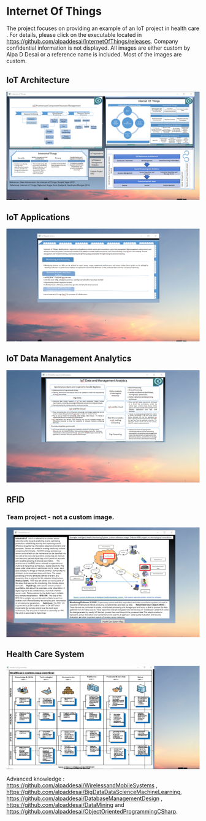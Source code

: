 # Internet Of Things

The project focuses on providing an example of an IoT project in health care . For details, please click on the executable located in https://github.com/alpaddesai/InternetOfThings/releases. Company confidential information is not displayed. All images are either custom by Alpa D Desai or a reference name is included. Most of the images are custom. 

## IoT Architecture
![image](InternetOfThings.png)

## IoT Applications
![image](IoTApplications.png)

## IoT Data Management Analytics
![image](IoTDataManagementAnalytics.png)

## RFID
### Team project - not a custom image.
![image](NewAdvances.png)

## Health Care System
![image](HealthCareSystem.png)

Advanced knowledge : https://github.com/alpaddesai/WirelessandMobileSystems , https://github.com/alpaddesai/BigDataDataScienceMachineLearning, https://github.com/alpaddesai/DatabaseManagementDesign ,  https://github.com/alpaddesai/DataMining and https://github.com/alpaddesai/ObjectOrientedProgrammingCSharp.
